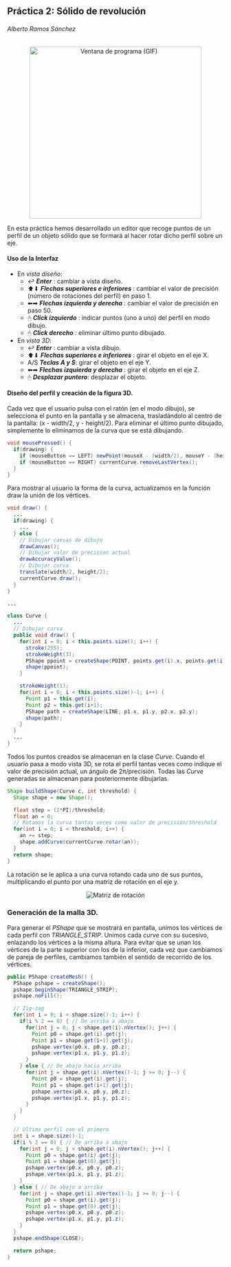 
## Práctica 2: Sólido de revolución

###### Alberto Ramos Sánchez

<center><img src="export.gif" width="400" height="400" alt="Ventana de programa (GIF)"/></center>

En esta práctica hemos desarrollado un editor que recoge puntos de un perfil de un objeto sólido que se formará al hacer rotar dicho perfil sobre un eje.

#### Uso de la Interfaz

- En *vista diseño*:
  - &#8617; __*Enter*__ : cambiar a vista diseño.
  - &#11014;&#11015; __*Flechas superiores e inferiores*__ :  cambiar el valor de precisión (número de rotaciones del perfil) en paso 1.
  - &#11013;&#10145; __*Flechas izquierda y derecha*__ : cambiar el valor de precisión en paso 50.
  - &#128432; __*Click izquierdo*__ : indicar puntos (uno a uno) del perfil en modo dibujo.
  - &#128432; __*Click derecho*__ : eliminar último punto dibujado.
- En *vista 3D*:
  - &#8617; __*Enter*__ : cambiar a vista dibujo.
  - &#11014;&#11015; __*Flechas superiores e inferiores*__ : girar el objeto en el eje X.
  - A/S __*Teclas A y S*__: girar el objeto en el eje Y.
  - &#11013;&#10145; __*Flechas izquierda y derecha*__ : girar el objeto en el eje Z.
  - &#128432; __*Desplazar puntero*__: desplazar el objeto.

#### Diseño del perfil y creación de la figura 3D.

Cada vez que el usuario pulsa con el ratón (en el modo dibujo), se selecciona el punto en la pantalla y se almacena, trasladándolo al centro de la pantalla: (x - width/2, y - height/2). Para eliminar el último punto dibujado, simplemente lo eliminamos de la curva que se está dibujando.

```java
void mousePressed() {
  if(drawing) {
    if (mouseButton == LEFT) newPoint(mouseX - (width/2), mouseY - (height/2));
    if (mouseButton == RIGHT) currentCurve.removeLastVertex();
  }
}
```

Para mostrar al usuario la forma de la curva, actualizamos en la función draw la unión de los vértices.

```java
void draw() {
  ...
  if(drawing) {
    ...
  } else {
    // Dibujar canvas de dibujo
    drawCanvas();
    // Dibujar valor de precision actual
    drawAccuracyValue();
    // Dibujar curva
    translate(width/2, height/2);
    currentCurve.draw();
  }
}

...

class Curve {
  ...
  // Dibujar curva
  public void draw() {
    for(int i = 0; i < this.points.size(); i++) {
      stroke(255);
      strokeWeight(3);
      PShape ppoint = createShape(POINT, points.get(i).x, points.get(i).y);
      shape(ppoint);
    }

    strokeWeight(1);
    for(int i = 0; i < this.points.size()-1; i++) {
      Point p1 = this.get(i);
      Point p2 = this.get(i+1);
      PShape path = createShape(LINE, p1.x, p1.y, p2.x, p2.y);
      shape(path);
    }
  }
  ...
}

```

Todos los puntos creados se almacenan en la clase *Curve*. Cuando el usuario pasa a modo vista 3D, se rota el perfil tantas veces como indique el valor de precisión actual, un ángulo de 2π/precisión. Todas las *Curve* generadas se almacenan para posteriormente dibujarlas.

```java
Shape buildShape(Curve c, int threshold) {
  Shape shape = new Shape();

  float step = (2*PI)/threshold;
  float an = 0;
  // Rotamos la curva tantas veces como valor de precisión/threshold
  for(int i = 0; i < threshold; i++) {
    an += step;
    shape.addCurve(currentCurve.rotar(an));
  }
  return shape;
}
```

La rotación se le aplica a una curva rotando cada uno de sus puntos, multiplicando el punto por una matriz de rotación en el eje y.


<center><img src="https://latex.codecogs.com/gif.latex?%28x_2%2C%20y_2%2C%20z_2%29%20%3D%20%5Cbegin%7Bpmatrix%7D%20x_1%2C%20y_1%2C%20z_1%20%5Cend%7Bpmatrix%7D%5Cbegin%7Bpmatrix%7D%20cos%5Ctheta%20%26%200%20%26%20sen%5Ctheta%5C%5C%200%20%26%201%20%26%200%5C%5C%20-sen%5Ctheta%20%26%200%20%26%20cos%5Ctheta%20%5Cend%7Bpmatrix%7D" alt = "Matriz de rotación"/></center>

### Generación de la malla 3D.

Para generar el *PShape* que se mostrará en pantalla, unimos los vértices de cada perfil con *TRIANGLE_STRIP*. Unimos cada *curve* con su sucesivo, enlazando los vértices a la misma altura. Para evitar que se unan los vértices de la parte superior con los de la inferior, cada vez que cambiamos de pareja de perfiles, cambiamos también el sentido de recorrido de los vértices.

```java
public PShape createMesh() {
  PShape pshape = createShape();
  pshape.beginShape(TRIANGLE_STRIP);
  pshape.noFill();

  // Zig-zag
  for(int i = 0; i < shape.size()-1; i++) {
    if(i % 2 == 0) { // De arriba a abajo
      for(int j = 0; j < shape.get(i).nVertex(); j++) {
        Point p0 = shape.get(i).get(j);
        Point p1 = shape.get(i+1).get(j);
        pshape.vertex(p0.x, p0.y, p0.z);
        pshape.vertex(p1.x, p1.y, p1.z);
      }
    } else { // De abajo hacia arriba
      for(int j = shape.get(i).nVertex()-1; j >= 0; j--) {
        Point p0 = shape.get(i).get(j);
        Point p1 = shape.get(i+1).get(j);
        pshape.vertex(p0.x, p0.y, p0.z);
        pshape.vertex(p1.x, p1.y, p1.z);
      }
    }
  }

  // Ultimo perfil con el primero
  int i = shape.size()-1;
  if(i % 2 == 0) { // De arriba a abajo
    for(int j = 0; j < shape.get(i).nVertex(); j++) {
      Point p0 = shape.get(i).get(j);
      Point p1 = shape.get(0).get(j);
      pshape.vertex(p0.x, p0.y, p0.z);
      pshape.vertex(p1.x, p1.y, p1.z);
    }
  } else { // De abajo a arriba
    for(int j = shape.get(i).nVertex()-1; j >= 0; j--) {
      Point p0 = shape.get(i).get(j);
      Point p1 = shape.get(0).get(j);
      pshape.vertex(p0.x, p0.y, p0.z);
      pshape.vertex(p1.x, p1.y, p1.z);
    }
  }
  pshape.endShape(CLOSE);

  return pshape;
}
```

